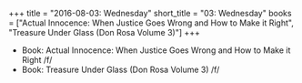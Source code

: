 +++
title = "2016-08-03: Wednesday"
short_title = "03: Wednesday"
books = ["Actual Innocence: When Justice Goes Wrong and How to Make it Right", "Treasure Under Glass (Don Rosa Volume 3)"]
+++


* Book: Actual Innocence: When Justice Goes Wrong and How to Make it Right /f/
* Book: Treasure Under Glass (Don Rosa Volume 3) /f/
